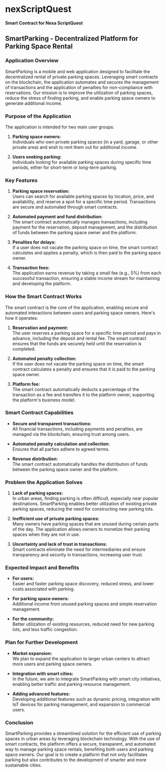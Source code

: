 # nexScriptQuest  
**Smart Contract for Nexa ScriptQuest**  
## SmartParking - Decentralized Platform for Parking Space Rental

### Application Overview  
SmartParking is a mobile and web application designed to facilitate the decentralized rental of private parking spaces. Leveraging smart contracts on the blockchain, the application automates and secures the management of transactions and the application of penalties for non-compliance with reservations. Our mission is to improve the utilization of parking spaces, reduce the stress of finding parking, and enable parking space owners to generate additional income.

### Purpose of the Application  
The application is intended for two main user groups:

1. **Parking space owners:**  
   Individuals who own private parking spaces (in a yard, garage, or other private area) and wish to rent them out for additional income.

2. **Users seeking parking:**  
   Individuals looking for available parking spaces during specific time periods, either for short-term or long-term parking.

### Key Features

1. **Parking space reservation:**  
   Users can search for available parking spaces by location, price, and availability, and reserve a spot for a specific time period. Transactions are secure and automated through smart contracts.

2. **Automated payment and fund distribution:**  
   The smart contract automatically manages transactions, including payment for the reservation, deposit management, and the distribution of funds between the parking space owner and the platform.

3. **Penalties for delays:**  
   If a user does not vacate the parking space on time, the smart contract calculates and applies a penalty, which is then paid to the parking space owner.

4. **Transaction fees:**  
   The application earns revenue by taking a small fee (e.g., 5%) from each successful transaction, ensuring a stable income stream for maintaining and developing the platform.

### How the Smart Contract Works  
The smart contract is the core of the application, enabling secure and automated interactions between users and parking space owners. Here's how it operates:

1. **Reservation and payment:**  
   The user reserves a parking space for a specific time period and pays in advance, including the deposit and rental fee. The smart contract ensures that the funds are securely held until the reservation is completed.

2. **Automated penalty collection:**  
   If the user does not vacate the parking space on time, the smart contract calculates a penalty and ensures that it is paid to the parking space owner.

3. **Platform fee:**  
   The smart contract automatically deducts a percentage of the transaction as a fee and transfers it to the platform owner, supporting the platform's business model.

### Smart Contract Capabilities

- **Secure and transparent transactions:**  
  All financial transactions, including payments and penalties, are managed via the blockchain, ensuring trust among users.

- **Automated penalty calculation and collection:**  
  Ensures that all parties adhere to agreed terms.

- **Revenue distribution:**  
  The smart contract automatically handles the distribution of funds between the parking space owner and the platform.

### Problem the Application Solves

1. **Lack of parking spaces:**  
   In urban areas, finding parking is often difficult, especially near popular destinations. SmartParking enables better utilization of existing private parking spaces, reducing the need for constructing new parking lots.

2. **Inefficient use of private parking spaces:**  
   Many owners have parking spaces that are unused during certain parts of the day. The application allows owners to monetize their parking spaces when they are not in use.

3. **Uncertainty and lack of trust in transactions:**  
   Smart contracts eliminate the need for intermediaries and ensure transparency and security in transactions, increasing user trust.

### Expected Impact and Benefits

- **For users:**  
  Easier and faster parking space discovery, reduced stress, and lower costs associated with parking.

- **For parking space owners:**  
  Additional income from unused parking spaces and simple reservation management.

- **For the community:**  
  Better utilization of existing resources, reduced need for new parking lots, and less traffic congestion.

### Plan for Further Development

- **Market expansion:**  
  We plan to expand the application to larger urban centers to attract more users and parking space owners.

- **Integration with smart cities:**  
  In the future, we aim to integrate SmartParking with smart city initiatives, enabling better traffic and parking resource management.

- **Adding advanced features:**  
  Developing additional features such as dynamic pricing, integration with IoT devices for parking management, and expansion to commercial users.

### Conclusion  
SmartParking provides a streamlined solution for the efficient use of parking spaces in urban areas by leveraging blockchain technology. With the use of smart contracts, the platform offers a secure, transparent, and automated way to manage parking space rentals, benefiting both users and parking space owners. Our goal is to create a platform that not only facilitates parking but also contributes to the development of smarter and more sustainable cities.

